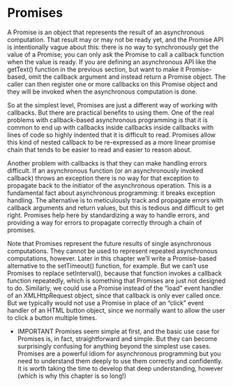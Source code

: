 # Promises
A Promise is an object that represents the result of an asynchronous computation. That result may or may not be ready yet, and the Promise API is intentionally vague about this: there is no way to synchronously get the value of a Promise; you can only ask the Promise to call a callback function when the value is ready. If you are defining an asynchronous API like the getText() function in the previous section, but want to make it Promise-based, omit the callback argument and instead return a Promise object. The caller can then register one or more callbacks on this Promise object and they will be invoked when the asynchronous computation is done.

So at the simplest level, Promises are just a different way of working with callbacks. But there are practical benefits to using them. One of the real problems with callback-based asynchronous programming is that it is common to end up with callbacks inside callbacks inside callbacks with lines of code so highly indented that it is difficult to read. Promises allow this kind of nested callback to be re-expressed as a more linear promise chain that tends to be easier to read and easier to reason about.

Another problem with callbacks is that they can make handling errors difficult. If an asynchronous function (or an asynchronously invoked callback) throws an exception there is no way for that exception to propagate back to the initiator of the asynchronous operation. This is a fundamental fact about asynchronous programming: it breaks exception handling. The alternative is to meticulously track and propagate errors with callback arguments and return values, but this is tedious and difficult to get right. Promises help here by standardizing a way to handle errors, and providing a way for errors to propagate correctly through a chain of promises.


Note that Promises represent the future results of single asynchronous computations. They cannot be used to represent repeated asynchronous computations, however. Later in this chapter we’ll write a Promise-based alternative to the setTimeout() function, for example. But we can’t use Promises to replace setInterval(), because that function invokes a callback function repeatedly, which is something that Promises are just not designed to do. Similarly, we could use a Promise instead of the “load” event handler of an XMLHttpRequest object, since that callback is only ever called once. But we typically would not use a Promise in place of an “click” event handler of an HTML button object, since we normally want to allow the user to click a button multiple times.

* IMPORTANT
Promises seem simple at first, and the basic use case for Promises is, in fact, straightforward and simple. But they can become surprisingly confusing for anything beyond the simplest use cases. Promises are a powerful idiom for asynchronous programming but you need to understand them deeply to use them correctly and confidently. It is worth taking the time to develop that deep understanding, however (which is why this chapter is so long!)